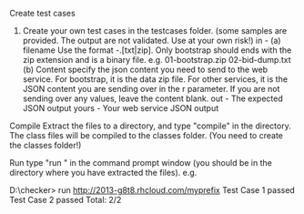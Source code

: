 Create test cases
1. Create your own test cases in the testcases folder.
   (some samples are provided. The output are not validated. Use at your own risk!)
   in - (a) filename
        Use the format <number>-<web service name>.[txt|zip].
        Only bootstrap should ends with the zip extension and is a 
        binary file. 
        e.g. 01-bootstrap.zip
             02-bid-dump.txt 
        (b) Content
        specify the json content you need to send to the web service.
        For bootstrap, it is the data zip file. 
        For other services, it is the JSON content you are sending 
        over in the r parameter. If you are not sending over any values,
        leave the content blank.
   out - The expected JSON output
   yours - Your web service JSON output

Compile
Extract the files to a directory, and type "compile" in the directory.
The class files will be compiled to the classes folder. (You need to create the classes folder!)

Run
type "run <URL>" in the command prompt window (you should be in 
the directory where you have extracted the files). e.g.

D:\checker> run http://2013-g8t8.rhcloud.com/myprefix
Test Case 1 passed
Test Case 2 passed
Total: 2/2